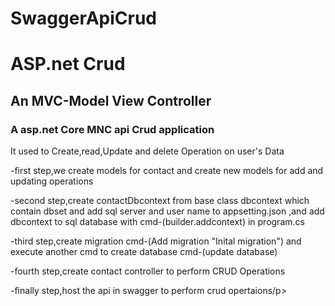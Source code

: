 # SwaggerApiCrud
<h1>ASP.net Crud</h1>
<h2>An MVC-Model View Controller</h2>

<h3>A asp.net Core MNC api Crud application</h3>
<p>It used to Create,read,Update and delete Operation on user's Data</p> 
<p>-first step,we create models for contact and create new models for add and updating operations<p/> 
<p>-second step,create contactDbcontext from base class dbcontext which contain dbset and add sql server and user name to appsetting.json ,and add dbcontext to sql database with cmd-(builder.addcontext) in program.cs </p>
<p>-third step,create migration cmd-(Add migration "Inital migration") and execute another cmd to create database cmd-(update database)</p>
<p>-fourth step,create contact controller to perform CRUD Operations</p>
<p>-finally step,host the api in swagger to perform crud opertaions/p>
